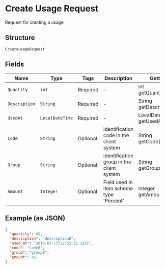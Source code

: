 
# Create Usage Request

Request for creating a usage

## Structure

`CreateUsageRequest`

## Fields

| Name | Type | Tags | Description | Getter | Setter |
|  --- | --- | --- | --- | --- | --- |
| `Quantity` | `int` | Required | - | int getQuantity() | setQuantity(int quantity) |
| `Description` | `String` | Required | - | String getDescription() | setDescription(String description) |
| `UsedAt` | `LocalDateTime` | Required | - | LocalDateTime getUsedAt() | setUsedAt(LocalDateTime usedAt) |
| `Code` | `String` | Optional | Identification code in the client system | String getCode() | setCode(String code) |
| `Group` | `String` | Optional | identification group in the client system | String getGroup() | setGroup(String group) |
| `Amount` | `Integer` | Optional | Field used in item scheme type 'Percent' | Integer getAmount() | setAmount(Integer amount) |

## Example (as JSON)

```json
{
  "quantity": 68,
  "description": "description0",
  "used_at": "2016-03-13T12:52:32.123Z",
  "code": "code8",
  "group": "group8",
  "amount": 46
}
```

